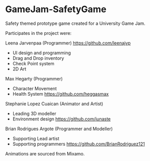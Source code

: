 # GameJam-SafetyGame
Safety themed prototype game created for a University Game Jam.

Participates in the project were:

Leena Jarvenpaa (Programmer)
https://github.com/leenajvp
- UI design and programming
- Drag and Drop inventory
- Check Point system
- 2D Art

Max Hegarty (Programmer)
- Character Movement
- Health System
https://github.com/heggasmax

Stephanie Lopez Cuaican (Animator and Artist)
- Leading 3D modeller
- Environment design
https://github.com/junaste

Brian Rodrigues Argote (Programmer and Modeller)
- Supporting Lead artist 
- Supporting programmers
https://github.com/BrianRodriguez121


Animations are sourced from Mixamo.
